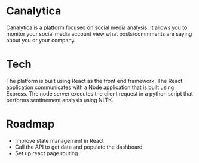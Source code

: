 # Canalytica

Canalytica is a platform focused on social media analysis. It allows you to monitor your social media account view what posts/commments are saying about you or your company.

# Tech

The platform is built using React as the front end framework. The React application communicates with a Node application that is built using Express. The node server executes the client request in a python script that performs sentinement analysis using NLTK. 

# Roadmap

- Improve state management in React
- Call the API to get data and populate the dashboard
- Set up react page routing
